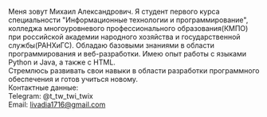 Меня зовут Михаил Александрович. Я студент первого курса специальности "Информационные технологии и программирование", колледжа многоуровневого профессионального образования(КМПО) при российской академии народного хозяйства и государственной службы(РАНХиГС). Обладаю базовыми знаниями в области программирования и веб-разработки. Имею опыт работы с языками Python и Java, а также с HTML. <br/>
Стремлюсь развивать свои навыки в области разработки программного обеспечения и готов учиться новому. <br />
Контактные данные: <br />
Telegram: @t_tw_twi_twix <br />
Email: livadia1716@gmail.com
